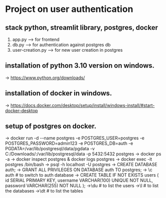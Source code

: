 # Project on user authentication #

## stack python, streamlit library, postgres, docker ##

1. app.py --> for frontend 
2. db.py --> for authentication against postgres db
3. user-creation.py --> for new user creation in postgres

## installation of python 3.10 version on windows. #
-> https://www.python.org/downloads/

## installation of docker in windows. #
-> https://docs.docker.com/desktop/setup/install/windows-install/#start-docker-desktop

## setup of postgres on docker. #
-> docker run -d --name postgres -e POSTGRES_USER=postgres -e POSTGRES_PASSWORD=admin123 -e POSTGRES_DB=auth -e PGDATA=/var/lib/postgresql/data/pgdata -v C:/Downloads/:/var/lib/postgresql/data -p 5432:5432 postgres
-> docker ps -a 
-> docker inspect postgres & docker logs postgres
-> docker exec -it postgres /bin/bash 
-> psql -h localhost -U postgres 
-> CREATE DATABASE auth;
-> GRANT ALL PRIVILEGES ON DATABASE auth TO postgres;
-> \c auth      # to switch to auth database
-> CREATE TABLE IF NOT EXISTS users (
    id SERIAL PRIMARY KEY,
    username VARCHAR(100) UNIQUE NOT NULL,
    password VARCHAR(255) NOT NULL
    );
->\du # to list the users
->\l  # to list the databases
->\dt # to list the tables

